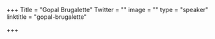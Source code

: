 +++
Title = "Gopal Brugalette"
Twitter = ""
image = ""
type = "speaker"
linktitle = "gopal-brugalette"

+++


